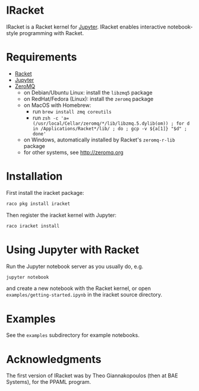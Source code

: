 # IRacket

IRacket is a Racket kernel for [Jupyter](http://jupyter.org/). IRacket enables
interactive notebook-style programming with Racket.


# Requirements

* [Racket](http://racket-lang.org)
* [Jupyter](https://jupyter.org/)
* [ZeroMQ](http://zeromq.org)
  - on Debian/Ubuntu Linux: install the `libzmq5` package
  - on RedHat/Fedora (Linux): install the `zeromq` package
  - on MacOS with Homebrew: 
    - run `brew install zmq coreutils`
    - run `zsh -c 'a=(/usr/local/Cellar/zeromq/*/lib/libzmq.5.dylib(om)) ; for d in /Applications/Racket*/lib/ ; do ; gcp -v ${a[1]} "$d" ; done'`
  - on Windows, automatically installed by Racket's `zeromq-r-lib` package
  - for other systems, see http://zeromq.org


# Installation

First install the iracket package:
```bash
raco pkg install iracket
```
Then register the iracket kernel with Jupyter:
```bash
raco iracket install
```


# Using Jupyter with Racket

Run the Jupyter notebook server as you usually do, e.g.
```bash
jupyter notebook
```
and create a new notebook with the Racket kernel, or open
`examples/getting-started.ipynb` in the iracket source directory.


# Examples

See the `examples` subdirectory for example notebooks.

# Acknowledgments

The first version of IRacket was by Theo Giannakopoulos (then at BAE
Systems), for the PPAML program.
